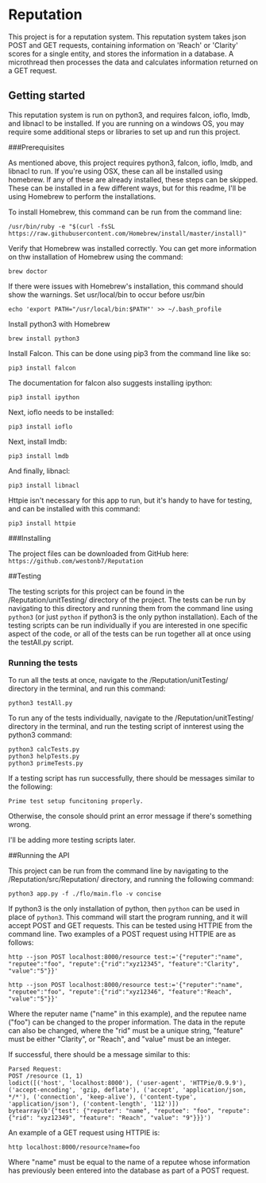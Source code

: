 # Reputation

This project is for a reputation system. This reputation system takes json POST and GET requests, containing information on 'Reach' or 'Clarity' scores for a single entity, and stores the information in a database. A microthread then processes the data and calculates information returned on a GET request.

## Getting started

This reputation system is run on python3, and requires falcon, ioflo, lmdb, and libnacl to be installed. If you are running on a windows OS, you may require some additional steps or libraries to set up and run this project.

###Prerequisites

As mentioned above, this project requires python3, falcon, ioflo, lmdb, and libnacl to run. If you're using OSX, these can all be installed using homebrew. If any of these are already installed, these steps can be skipped. These can be installed in a few different ways, but for this readme, I'll be using Homebrew to perform the installations.

To install Homebrew, this command can be run from the command line:

`/usr/bin/ruby -e "$(curl -fsSL https://raw.githubusercontent.com/Homebrew/install/master/install)"`

Verify that Homebrew was installed correctly. You can get more information on thw installation of Homebrew using the command:

`brew doctor`

If there were issues with Homebrew's installation, this command should show the warnings.
Set usr/local/bin to occur before usr/bin

`echo 'export PATH="/usr/local/bin:$PATH"' >> ~/.bash_profile`

Install python3 with Homebrew

`brew install python3`

Install Falcon. This can be done using pip3 from the command line like so:

`pip3 install falcon`

The documentation for falcon also suggests installing ipython:

`pip3 install ipython`

Next, ioflo needs to be installed:

`pip3 install ioflo`

Next, install lmdb:

`pip3 install lmdb`

And finally, libnacl:

`pip3 install libnacl`

Httpie isn't necessary for this app to run, but it's handy to have for testing, and can be installed with this command:

`pip3 install httpie`

###Installing

The project files can be downloaded from GitHub here: `https://github.com/westonb7/Reputation`

##Testing

The testing scripts for this project can be found in the /Reputation/unitTesting/ directory of the project. The tests can be run by navigating to this directory and running them from the command line using `python3` (or just `python` if python3 is the only python installation). Each of the testing scripts can be run individually if you are interested in one specific aspect of the code, or all of the tests can be run together all at once using the testAll.py script.

### Running the tests

To run all the tests at once, navigate to the /Reputation/unitTesting/ directory in the terminal, and run this command:

`python3 testAll.py`

To run any of the tests individually, navigate to the /Reputation/unitTesting/ directory in the terminal, and run the testing script of innterest using the python3 command:

```
python3 calcTests.py
python3 helpTests.py
python3 primeTests.py
```

If a testing script has run successfully, there should be messages similar to the following:

`Prime test setup funcitoning properly.`

Otherwise, the console should print an error message if there's something wrong.

I'll be adding more testing scripts later.

##Running the API

This project can be run from the command line by navigating to the /Reputation/src/Reputation/ directory, and running the following command:

`python3 app.py -f ./flo/main.flo -v concise`

If python3 is the only installation of python, then `python` can be used in place of `python3`. This command will start the program running, and it will accept POST and GET requests. This can be tested using HTTPIE from the command line. Two examples of a POST request using HTTPIE are as follows:

```
http --json POST localhost:8000/resource test:='{"reputer":"name", "reputee":"foo", "repute":{"rid":"xyz12345", "feature":"Clarity", "value":"5"}}'

http --json POST localhost:8000/resource test:='{"reputer":"name", "reputee":"foo", "repute":{"rid":"xyz12346", "feature":"Reach", "value":"5"}}'
```

Where the reputer name ("name" in this example), and the reputee name ("foo") can be changed to the proper information. The data in the repute can also be changed, where the "rid" must be a unique string, "feature" must be either "Clarity", or "Reach", and "value" must be an integer.

If successful, there should be a message similar to this:

```
Parsed Request:
POST /resource (1, 1)
lodict([('host', 'localhost:8000'), ('user-agent', 'HTTPie/0.9.9'), ('accept-encoding', 'gzip, deflate'), ('accept', 'application/json, */*'), ('connection', 'keep-alive'), ('content-type', 'application/json'), ('content-length', '112')])
bytearray(b'{"test": {"reputer": "name", "reputee": "foo", "repute": {"rid": "xyz12349", "feature": "Reach", "value": "9"}}}')
```

An example of a GET request using HTTPIE is:

`http localhost:8000/resource?name=foo`

Where "name" must be equal to the name of a reputee whose information has previously been entered into the database as part of a POST request. 
 
